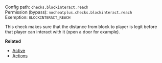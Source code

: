 Config path: `checks.blockinteract.reach`  
Permission (bypass): `nocheatplus.checks.blockinteract.reach`  
Exemption: `BLOCKINTERACT_REACH`  

This check makes sure that the distance from block to player is legit before that player can interact with it (open a door for example).

**Related**  
* [Active](Global#Active)
* [Actions](Global#Actions)